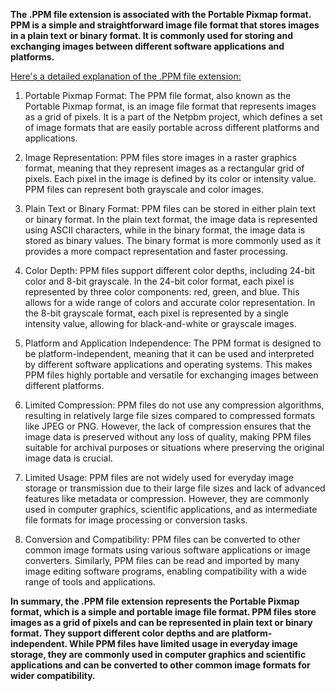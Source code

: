 **The .PPM file extension is associated with the Portable Pixmap format. PPM is a simple and straightforward image file format that stores images in a plain text or binary format. It is commonly used for storing and exchanging images between different software applications and platforms.**

<ins>Here's a detailed explanation of the .PPM file extension:</ins>

1. Portable Pixmap Format: The PPM file format, also known as the Portable Pixmap format, is an image file format that represents images as a grid of pixels. It is a part of the Netpbm project, which defines a set of image formats that are easily portable across different platforms and applications.

2. Image Representation: PPM files store images in a raster graphics format, meaning that they represent images as a rectangular grid of pixels. Each pixel in the image is defined by its color or intensity value. PPM files can represent both grayscale and color images.

3. Plain Text or Binary Format: PPM files can be stored in either plain text or binary format. In the plain text format, the image data is represented using ASCII characters, while in the binary format, the image data is stored as binary values. The binary format is more commonly used as it provides a more compact representation and faster processing.

4. Color Depth: PPM files support different color depths, including 24-bit color and 8-bit grayscale. In the 24-bit color format, each pixel is represented by three color components: red, green, and blue. This allows for a wide range of colors and accurate color representation. In the 8-bit grayscale format, each pixel is represented by a single intensity value, allowing for black-and-white or grayscale images.

5. Platform and Application Independence: The PPM format is designed to be platform-independent, meaning that it can be used and interpreted by different software applications and operating systems. This makes PPM files highly portable and versatile for exchanging images between different platforms.

6. Limited Compression: PPM files do not use any compression algorithms, resulting in relatively large file sizes compared to compressed formats like JPEG or PNG. However, the lack of compression ensures that the image data is preserved without any loss of quality, making PPM files suitable for archival purposes or situations where preserving the original image data is crucial.

7. Limited Usage: PPM files are not widely used for everyday image storage or transmission due to their large file sizes and lack of advanced features like metadata or compression. However, they are commonly used in computer graphics, scientific applications, and as intermediate file formats for image processing or conversion tasks.

8. Conversion and Compatibility: PPM files can be converted to other common image formats using various software applications or image converters. Similarly, PPM files can be read and imported by many image editing software programs, enabling compatibility with a wide range of tools and applications.

**In summary, the .PPM file extension represents the Portable Pixmap format, which is a simple and portable image file format. PPM files store images as a grid of pixels and can be represented in plain text or binary format. They support different color depths and are platform-independent. While PPM files have limited usage in everyday image storage, they are commonly used in computer graphics and scientific applications and can be converted to other common image formats for wider compatibility.**

